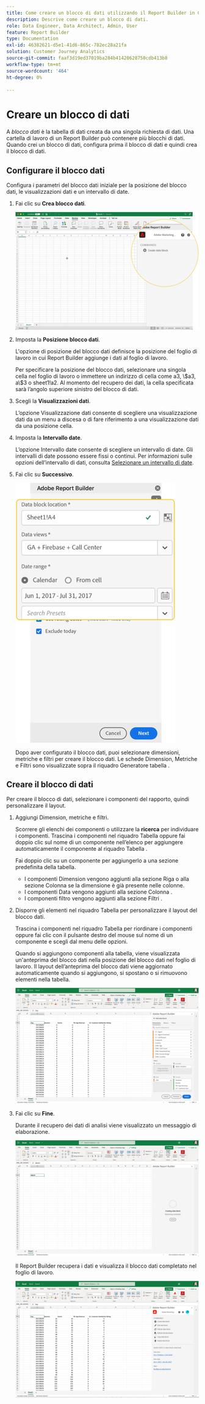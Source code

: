 ```yaml
---
title: Come creare un blocco di dati utilizzando il Report Builder in CJA
description: Descrive come creare un blocco di dati.
role: Data Engineer, Data Architect, Admin, User
feature: Report Builder
type: Documentation
exl-id: 46382621-d5e1-41d6-865c-782ec28a21fa
solution: Customer Journey Analytics
source-git-commit: faaf3d19ed37019ba284b41420628750cdb413b8
workflow-type: tm+mt
source-wordcount: '464'
ht-degree: 0%

---
```


# Creare un blocco di dati

A *blocco dati* è la tabella di dati creata da una singola richiesta di dati. Una cartella di lavoro di un Report Builder può contenere più blocchi di dati. Quando crei un blocco di dati, configura prima il blocco di dati e quindi crea il blocco di dati.

## Configurare il blocco dati

Configura i parametri del blocco dati iniziale per la posizione del blocco dati, le visualizzazioni dati e un intervallo di date.

1. Fai clic su **Crea blocco dati**.

   ![](./assets/create_db.png)

1. Imposta la **Posizione blocco dati**.

   L&#39;opzione di posizione del blocco dati definisce la posizione del foglio di lavoro in cui Report Builder aggiunge i dati al foglio di lavoro.

   Per specificare la posizione del blocco dati, selezionare una singola cella nel foglio di lavoro o immettere un indirizzo di cella come a3, \\\$a3, a\\$3 o sheet1!a2. Al momento del recupero dei dati, la cella specificata sarà l’angolo superiore sinistro del blocco di dati.

1. Scegli la **Visualizzazioni dati**.

   L’opzione Visualizzazione dati consente di scegliere una visualizzazione dati da un menu a discesa o di fare riferimento a una visualizzazione dati da una posizione cella.

1. Imposta la **Intervallo date**.

   L’opzione Intervallo date consente di scegliere un intervallo di date. Gli intervalli di date possono essere fissi o continui. Per informazioni sulle opzioni dell’intervallo di dati, consulta [Selezionare un intervallo di date](select-date-range.md).

1. Fai clic su **Successivo**.

   ![](./assets/choose_date_data_view3.png)

   Dopo aver configurato il blocco dati, puoi selezionare dimensioni, metriche e filtri per creare il blocco dati. Le schede Dimension, Metriche e Filtri sono visualizzate sopra il riquadro Generatore tabella .
<!--
    ![](./assets/image9.png)
  -->


## Creare il blocco di dati

Per creare il blocco di dati, selezionare i componenti del rapporto, quindi personalizzare il layout.

1. Aggiungi Dimension, metriche e filtri.

   Scorrere gli elenchi dei componenti o utilizzare la **ricerca** per individuare i componenti. Trascina i componenti nel riquadro Tabella oppure fai doppio clic sul nome di un componente nell’elenco per aggiungere automaticamente il componente al riquadro Tabella .

   Fai doppio clic su un componente per aggiungerlo a una sezione predefinita della tabella.

   - I componenti Dimension vengono aggiunti alla sezione Riga o alla sezione Colonna se la dimensione è già presente nelle colonne.
   - I componenti Data vengono aggiunti alla sezione Colonna .
   - I componenti filtro vengono aggiunti alla sezione Filtri .

1. Disporre gli elementi nel riquadro Tabella per personalizzare il layout del blocco dati.

   Trascina i componenti nel riquadro Tabella per riordinare i componenti oppure fai clic con il pulsante destro del mouse sul nome di un componente e scegli dal menu delle opzioni.

   Quando si aggiungono componenti alla tabella, viene visualizzata un&#39;anteprima del blocco dati nella posizione del blocco dati nel foglio di lavoro. Il layout dell’anteprima del blocco dati viene aggiornato automaticamente quando si aggiungono, si spostano o si rimuovono elementi nella tabella.

   ![](./assets/image10.png)

1. Fai clic su **Fine**.

   Durante il recupero dei dati di analisi viene visualizzato un messaggio di elaborazione.

   ![](./assets/image11.png)

   Il Report Builder recupera i dati e visualizza il blocco dati completato nel foglio di lavoro.

   ![](./assets/image12.png)
